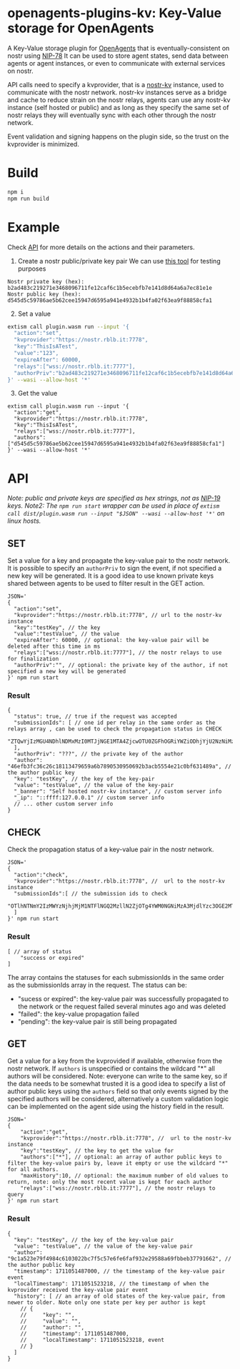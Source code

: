 
# openagents-plugins-kv: Key-Value storage for OpenAgents
A Key-Value storage plugin for [OpenAgents](https://openagents.com/) that is eventually-consistent on nostr using [NIP-78](https://github.com/nostr-protocol/nips/blob/master/78.md)
It can be used to store agent states, send data between agents or agent instances, or even to communicate with external services on nostr.

API calls need to specify a kvprovider, that is a  [nostr-kv](https://github.com/riccardobl/nostr-kv) instance, used to communicate with the nostr network.
nostr-kv instances serve as a bridge and cache to reduce strain on the nostr relays, agents can use any nostr-kv instance (self hosted or public) and as long as they specify the same set of nostr relays they will eventually sync with each other through the nostr network.

Event validation and signing happens on the plugin side, so the trust on the kvprovider is minimized.


# Build
```bash
npm i
npm run build
```

# Example
Check [API](#API) for more details on the actions and their parameters.



1. Create a nostr public/private key pair
We can use [this tool](https://nostrtool.com/) for testing purposes
```
Nostr private key (hex): b2ad483c219271e3468096711fe12caf6c1b5ecebfb7e141d8d64a6a7ec81e1e
Nostr public key (hex): d545d5c59786ae5b62cee15947d6595a941e4932b1b4fa02f63ea9f88858cfa1
```
2. Set a value
```bash
extism call plugin.wasm run --input '{
  "action":"set", 
  "kvprovider":"https://nostr.rblb.it:7778",
  "key":"ThisIsATest", 
  "value":"123", 
  "expireAfter": 60000,
  "relays":["wss://nostr.rblb.it:7777"],
  "authorPriv":"b2ad483c219271e3468096711fe12caf6c1b5ecebfb7e141d8d64a6a7ec81e1e"
}' --wasi --allow-host '*'
```

3. Get the value
```jsonc
extism call plugin.wasm run --input '{
  "action":"get", 
  "kvprovider":"https://nostr.rblb.it:7778",
  "key":"ThisIsATest", 
  "relays":["wss://nostr.rblb.it:7777"],
  "authors":["d545d5c59786ae5b62cee15947d6595a941e4932b1b4fa02f63ea9f88858cfa1"]
}' --wasi --allow-host '*'
```




# API
*Note: public and private keys are specified as hex strings, not as [NIP-19](https://github.com/nostr-protocol/nips/blob/master/19.md) keys.*
*Note2: The `npm run start` wrapper can be used in place of `extism call dist/plugin.wasm run --input "$JSON" --wasi --allow-host '*'` on linux hosts.*

## SET
Set a value for a key and propagate the key-value pair to the nostr network.
It is possible to specify an `authorPriv` to sign the event, if not specified a new key will be generated.
It is a good idea to use known private keys shared between agents to be used to filter result in the GET action.

```jsonc
JSON='
{
  "action":"set", 
  "kvprovider":"https://nostr.rblb.it:7778", // url to the nostr-kv instance
  "key":"testKey", // the key
  "value":"testValue", // the value 
  "expireAfter": 60000, // optional: the key-value pair will be deleted after this time in ms
  "relays":["wss://nostr.rblb.it:7777"], // the nostr relays to use for finalization
  "authorPriv":"", // optional: the private key of the author, if not specified a new key will be generated
}' npm run start
```
### Result
```jsonc
{
  "status": true, // true if the request was accepted
  "submissionIds": [ // one id per relay in the same order as the relays array , can be used to check the propagation status in CHECK
    "ZTQwYjIzMGU4NDhlNDMxMzI0MTJjNGE1MTA4ZjcwOTU0ZGFhOGRiYWZiODhjYjU2NzNiMzcyNjlkNTk0MTc0YkB3c3M6Ly9ub3N0ci5yYmxiLml0Ojc3Nzc=" 
  ],
  "authorPriv": "???", // the private key of the author
  "author": "46efb3fc36c26c18113479659a6b7890530950692b3acb5554e21c0bf631489a", // the author public key
  "key": "testKey", // the key of the key-pair
  "value": "testValue", // the value of the key-pair
  "_banner": "Self hosted nostr-kv instance", // custom server info
  "_ip": "::ffff:127.0.0.1" // custom server info
  // ... other custom server info
}
```

## CHECK

Check the propagation status of a key-value pair in the nostr network.

```jsonc
JSON='
{
  "action":"check",
  "kvprovider":"https://nostr.rblb.it:7778", //  url to the nostr-kv instance
  "submissionIds":[ // the submission ids to check
    "OTlhNTNmY2IzMWYzNjhjMjM1NTFlNGQ2MzllN2ZjOTg4YWM0NGNiMzA3MjdlYzc3OGE2MTIxM2U0ODg1YzI1N0B3c3M6Ly9ub3N0ci5yYmxiLml0Ojc3Nzc="
  ]   
}' npm run start
```

### Result
```jsonc
[ // array of status
    "success or expired"
]
```
The array contains the statuses for each submissionIds in the same order as the submissionIds array in the request.
The status can be:
- "sucess or expired": the key-value pair was successfully propagated to the network or the request failed several minutes ago and was deleted
- "failed": the key-value propagation failed
- "pending": the key-value pair is still being propagated


## GET

Get a value for a key from the kvprovided if available, otherwise from the nostr network.
If `authors` is unspecified or contains the wildcard "*" all authors will be considered.
Note: everyone can write to the same key, so if the data needs to be somewhat trusted it is a good idea to specify a list of author public keys using the `authors` field so that only events signed by the specified authors will be considered, alternatively a custom validation logic can be implemented on the agent side using the history field in the result.

```jsonc
JSON='
{
    "action":"get",
    "kvprovider":"https://nostr.rblb.it:7778", //  url to the nostr-kv instance
    "key":"testKey", // the key to get the value for
    "authors":["*"], // optional: an array of author public keys to filter the key-value pairs by, leave it empty or use the wildcard "*" for all authors.
    "maxHistory":10, // optional: the maximum number of old values to return, note: only the most recent value is kept for each author
    "relays":["wss://nostr.rblb.it:7777"], // the nostr relays to query 
}' npm run start
```


### Result
```jsonc
{
  "key": "testKey", // the key of the key-value pair
  "value": "testValue", // the value of the key-value pair
  "author": "9c1a523e79f4984c6103022bc7f5c57e6fe6faf932e29588a69fbbeb37791662", // the author public key
  "timestamp": 1711051487000, // the timestamp of the key-value pair event
  "localTimestamp": 1711051523218, // the timestamp of when the kvprovider received the key-value pair event
  "history": [ // an array of old states of the key-value pair, from newer to older. Note only one state per key per author is kept
    // {
    //     "key": "", 
    //     "value": "", 
    //     "author": "", 
    //     "timestamp": 1711051487000, 
    //     "localTimestamp": 1711051523218, event
    // }
  ]
}
```
